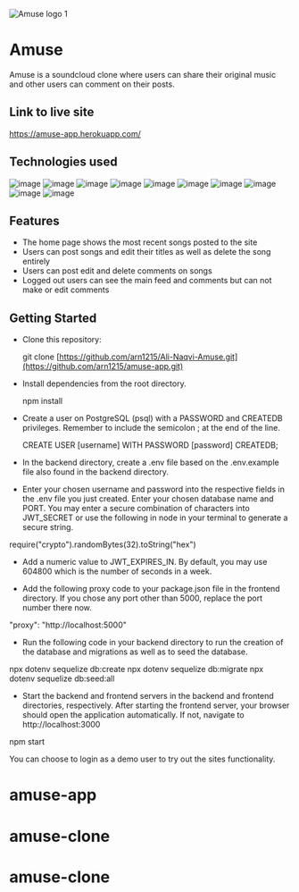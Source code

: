 


![Amuse logo 1](https://user-images.githubusercontent.com/55769045/158077190-cae7fcfa-3693-4ffb-a442-6b05f534c8f2.png)

# Amuse

Amuse is a soundcloud clone where users can share their original music and other users can comment on their posts.

## Link to live site
https://amuse-app.herokuapp.com/

## Technologies used
![image](https://user-images.githubusercontent.com/55769045/158077336-42abae5d-5d9c-4283-9172-3f0c0c4bac79.png)
![image](https://user-images.githubusercontent.com/55769045/158077345-d81dc631-e5bd-4300-ae54-017c7790708c.png)
![image](https://user-images.githubusercontent.com/55769045/158077351-2577b3e5-a257-4871-ab35-4391a6ee43a8.png)
![image](https://user-images.githubusercontent.com/55769045/158077355-9918d271-854d-4636-b8dc-236cecc1cca9.png)
![image](https://user-images.githubusercontent.com/55769045/158077365-124b78bd-1084-4599-a5b3-d6c918c71ab3.png)
![image](https://user-images.githubusercontent.com/55769045/158077375-898fb063-db42-4d4a-ab44-49836079f7e1.png)
![image](https://user-images.githubusercontent.com/55769045/158077401-9125b47a-3399-4e17-bdb7-2c5701efa1cf.png)
![image](https://user-images.githubusercontent.com/55769045/158077408-b81bb3b1-db8a-40c7-a606-9853ccee643b.png)
![image](https://user-images.githubusercontent.com/55769045/158077413-b93ce13a-7fe4-453e-9dc2-7c98c5e25d22.png)
![image](https://user-images.githubusercontent.com/55769045/158077456-ba4d497a-be52-4b4b-866c-9e28fc0db2fd.png)

## Features

- The home page shows the most recent songs posted to the site
- Users can post songs and edit their titles as well as delete the song entirely
- Users can post edit and delete comments on songs
- Logged out users can see the main feed and comments but can not make or edit comments

## Getting Started
- Clone this repository:

   git clone [https://github.com/arn1215/Ali-Naqvi-Amuse.git](https://github.com/arn1215/amuse-app.git)

- Install dependencies from the root directory.

    npm install

- Create a user on PostgreSQL (psql) with a PASSWORD and CREATEDB privileges. Remember to include the semicolon ; at the end of the line.

   CREATE USER [username] WITH PASSWORD [password] CREATEDB;

- In the backend directory, create a .env file based on the .env.example file also found in the backend directory.

- Enter your chosen username and password into the respective fields in the .env file you just created. Enter your chosen database name and PORT. You may enter a secure combination of characters into JWT_SECRET or use the following in node in your terminal to generate a secure string.

require("crypto").randomBytes(32).toString("hex")

- Add a numeric value to JWT_EXPIRES_IN. By default, you may use 604800 which is the number of seconds in a week.


- Add the following proxy code to your package.json file in the frontend directory. If you chose any port other than 5000, replace the port number there now.

"proxy": "http://localhost:5000"

- Run the following code in your backend directory to run the creation of the database and migrations as well as to seed the database.

npx dotenv sequelize db:create
npx dotenv sequelize db:migrate
npx dotenv sequelize db:seed:all

- Start the backend and frontend servers in the backend and frontend directories, respectively. After starting the frontend server, your browser should open the application automatically. If not, navigate to http://localhost:3000

npm start

You can choose to login as a demo user to try out the sites functionality.




# amuse-app
# amuse-clone
# amuse-clone
